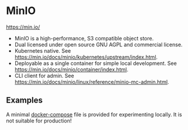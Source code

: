 # MinIO

<https://min.io/>

- MinIO is a high-performance, S3 compatible object store.
- Dual licensed under open source GNU AGPL and commercial license.
- Kubernetes native. See <https://min.io/docs/minio/kubernetes/upstream/index.html>.
- Deployable as a single container for simple local development.
  See <https://min.io/docs/minio/container/index.html>.
- CLI client for admin. See <https://min.io/docs/minio/linux/reference/minio-mc-admin.html>.

## Examples

A minimal [docker-compose](./docker-compose.yml) file is provided for experimenting
locally. It is not suitable for production!
